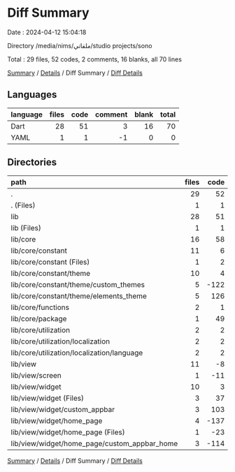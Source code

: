 # Diff Summary

Date : 2024-04-12 15:04:18

Directory /media/nims/ملفاتي/studio projects/sono

Total : 29 files,  52 codes, 2 comments, 16 blanks, all 70 lines

[Summary](results.md) / [Details](details.md) / Diff Summary / [Diff Details](diff-details.md)

## Languages
| language | files | code | comment | blank | total |
| :--- | ---: | ---: | ---: | ---: | ---: |
| Dart | 28 | 51 | 3 | 16 | 70 |
| YAML | 1 | 1 | -1 | 0 | 0 |

## Directories
| path | files | code | comment | blank | total |
| :--- | ---: | ---: | ---: | ---: | ---: |
| . | 29 | 52 | 2 | 16 | 70 |
| . (Files) | 1 | 1 | -1 | 0 | 0 |
| lib | 28 | 51 | 3 | 16 | 70 |
| lib (Files) | 1 | 1 | 0 | -1 | 0 |
| lib/core | 16 | 58 | 4 | 13 | 75 |
| lib/core/constant | 11 | 6 | -2 | -4 | 0 |
| lib/core/constant (Files) | 1 | 2 | 0 | 2 | 4 |
| lib/core/constant/theme | 10 | 4 | -2 | -6 | -4 |
| lib/core/constant/theme/custom_themes | 5 | -122 | -2 | -28 | -152 |
| lib/core/constant/theme/elements_theme | 5 | 126 | 0 | 22 | 148 |
| lib/core/functions | 2 | 1 | 0 | 1 | 2 |
| lib/core/package | 1 | 49 | 0 | 5 | 54 |
| lib/core/utilization | 2 | 2 | 6 | 11 | 19 |
| lib/core/utilization/localization | 2 | 2 | 6 | 11 | 19 |
| lib/core/utilization/localization/language | 2 | 2 | 6 | 11 | 19 |
| lib/view | 11 | -8 | -1 | 4 | -5 |
| lib/view/screen | 1 | -11 | 0 | 1 | -10 |
| lib/view/widget | 10 | 3 | -1 | 3 | 5 |
| lib/view/widget (Files) | 3 | 37 | 0 | 9 | 46 |
| lib/view/widget/custom_appbar | 3 | 103 | 0 | 12 | 115 |
| lib/view/widget/home_page | 4 | -137 | -1 | -18 | -156 |
| lib/view/widget/home_page (Files) | 1 | -23 | 0 | -4 | -27 |
| lib/view/widget/home_page/custom_appbar_home | 3 | -114 | -1 | -14 | -129 |

[Summary](results.md) / [Details](details.md) / Diff Summary / [Diff Details](diff-details.md)